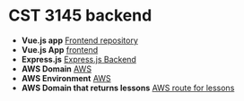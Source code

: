 # CST 3145 backend

- **Vue.js app** [Frontend repository](https://github.com/Cruxcodes/vue-project)
- **Vue.js App** [frontend](https://cruxcodes.github.io/vue-project/)
- **Express.js** [Express.js Backend](https://github.com/Cruxcodes/CST-3145-node)
- **AWS Domain** [AWS](http://vueproject-env.eba-2ewpm3t7.eu-west-2.elasticbeanstalk.com/)
- **AWS Environment** [AWS](https://eu-west-2.console.aws.amazon.com/elasticbeanstalk/home?region=eu-west-2#/environment/dashboard?applicationName=VueProject&environmentId=e-nvgez4b3b2/)
- **AWS Domain that returns lessons** [AWS route for lessons](http://vueproject-env.eba-2ewpm3t7.eu-west-2.elasticbeanstalk.com/collections/lessons)
